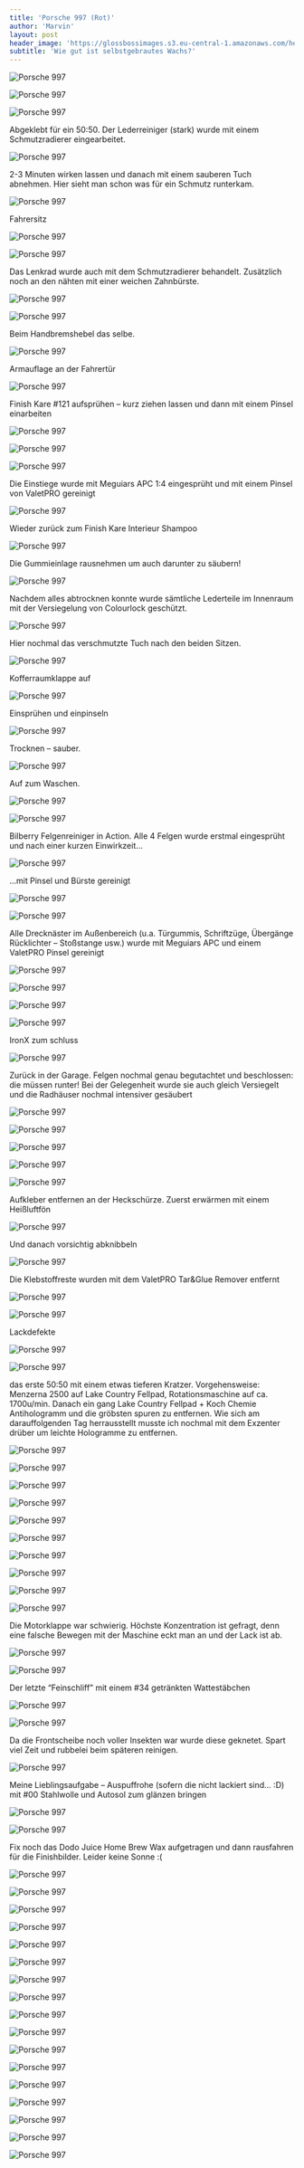 ```yaml
---
title: 'Porsche 997 (Rot)'
author: 'Marvin'
layout: post
header_image: 'https://glossbossimages.s3.eu-central-1.amazonaws.com/headerimg/997rot.jpg'
subtitle: 'Wie gut ist selbstgebrautes Wachs?'
---
```

![Porsche 997](https://glossbossimages.s3.eu-central-1.amazonaws.com/marvin/997rot/IMG_6246.jpg)

![Porsche 997](https://glossbossimages.s3.eu-central-1.amazonaws.com/marvin/997rot/IMG_6247.jpg)

![Porsche 997](https://glossbossimages.s3.eu-central-1.amazonaws.com/marvin/997rot/IMG_6248.jpg)

Abgeklebt für ein 50:50. Der Lederreiniger (stark) wurde mit einem Schmutzradierer eingearbeitet.

![Porsche 997](https://glossbossimages.s3.eu-central-1.amazonaws.com/marvin/997rot/IMG_6249.jpg)

2-3 Minuten wirken lassen und danach mit einem sauberen Tuch abnehmen. Hier sieht man schon was für ein Schmutz runterkam.

![Porsche 997](https://glossbossimages.s3.eu-central-1.amazonaws.com/marvin/997rot/IMG_6250.jpg)

Fahrersitz

![Porsche 997](https://glossbossimages.s3.eu-central-1.amazonaws.com/marvin/997rot/IMG_6253.jpg)

![Porsche 997](https://glossbossimages.s3.eu-central-1.amazonaws.com/marvin/997rot/IMG_6254.jpg)

Das Lenkrad wurde auch mit dem Schmutzradierer behandelt. Zusätzlich noch an den nähten mit einer weichen Zahnbürste.

![Porsche 997](https://glossbossimages.s3.eu-central-1.amazonaws.com/marvin/997rot/IMG_6255.jpg)

![Porsche 997](https://glossbossimages.s3.eu-central-1.amazonaws.com/marvin/997rot/IMG_6257.JPG)

Beim Handbremshebel das selbe.

![Porsche 997](https://glossbossimages.s3.eu-central-1.amazonaws.com/marvin/997rot/IMG_6261.jpg)

Armauflage an der Fahrertür

![Porsche 997](https://glossbossimages.s3.eu-central-1.amazonaws.com/marvin/997rot/IMG_6263.jpg)

Finish Kare #121 aufsprühen &#8211; kurz ziehen lassen und dann mit einem Pinsel einarbeiten

![Porsche 997](https://glossbossimages.s3.eu-central-1.amazonaws.com/marvin/997rot/IMG_6264.jpg)

![Porsche 997](https://glossbossimages.s3.eu-central-1.amazonaws.com/marvin/997rot/IMG_6265.jpg)

![Porsche 997](https://glossbossimages.s3.eu-central-1.amazonaws.com/marvin/997rot/IMG_6266.jpg)

Die Einstiege wurde mit Meguiars APC 1:4 eingesprüht und mit einem Pinsel von ValetPRO gereinigt

![Porsche 997](https://glossbossimages.s3.eu-central-1.amazonaws.com/marvin/997rot/IMG_6269.jpg)

Wieder zurück zum Finish Kare Interieur Shampoo

![Porsche 997](https://glossbossimages.s3.eu-central-1.amazonaws.com/marvin/997rot/IMG_6274.jpg)

Die Gummieinlage rausnehmen um auch darunter zu säubern!

![Porsche 997](https://glossbossimages.s3.eu-central-1.amazonaws.com/marvin/997rot/IMG_6275.jpg)

Nachdem alles abtrocknen konnte wurde sämtliche Lederteile im Innenraum mit der Versiegelung von Colourlock geschützt.

![Porsche 997](https://glossbossimages.s3.eu-central-1.amazonaws.com/marvin/997rot/IMG_6277.jpg)

Hier nochmal das verschmutzte Tuch nach den beiden Sitzen.

![Porsche 997](https://glossbossimages.s3.eu-central-1.amazonaws.com/marvin/997rot/IMG_6279.jpg)

Kofferraumklappe auf

![Porsche 997](https://glossbossimages.s3.eu-central-1.amazonaws.com/marvin/997rot/IMG_6280.jpg)

Einsprühen und einpinseln

![Porsche 997](https://glossbossimages.s3.eu-central-1.amazonaws.com/marvin/997rot/IMG_6281.jpg)

Trocknen &#8211; sauber.

![Porsche 997](https://glossbossimages.s3.eu-central-1.amazonaws.com/marvin/997rot/IMG_6282.jpg)

Auf zum Waschen.

![Porsche 997](https://glossbossimages.s3.eu-central-1.amazonaws.com/marvin/997rot/IMG_6284.jpg)

![Porsche 997](https://glossbossimages.s3.eu-central-1.amazonaws.com/marvin/997rot/IMG_6285.jpg)

Bilberry Felgenreiniger in Action. Alle 4 Felgen wurde erstmal eingesprüht und nach einer kurzen Einwirkzeit&#8230;

![Porsche 997](https://glossbossimages.s3.eu-central-1.amazonaws.com/marvin/997rot/IMG_6292.jpg)

&#8230;mit Pinsel und Bürste gereinigt

![Porsche 997](https://glossbossimages.s3.eu-central-1.amazonaws.com/marvin/997rot/IMG_6293.jpg)

![Porsche 997](https://glossbossimages.s3.eu-central-1.amazonaws.com/marvin/997rot/IMG_6294.jpg)

Alle Drecknäster im Außenbereich (u.a. Türgummis, Schriftzüge, Übergänge Rücklichter &#8211; Stoßstange usw.) wurde mit Meguiars APC und einem ValetPRO Pinsel gereinigt

![Porsche 997](https://glossbossimages.s3.eu-central-1.amazonaws.com/marvin/997rot/IMG_6295.jpg)

![Porsche 997](https://glossbossimages.s3.eu-central-1.amazonaws.com/marvin/997rot/IMG_6298.jpg)

![Porsche 997](https://glossbossimages.s3.eu-central-1.amazonaws.com/marvin/997rot/IMG_6299.jpg)

![Porsche 997](https://glossbossimages.s3.eu-central-1.amazonaws.com/marvin/997rot/IMG_6300.jpg)

IronX zum schluss

![Porsche 997](https://glossbossimages.s3.eu-central-1.amazonaws.com/marvin/997rot/IMG_6301.jpg)

Zurück in der Garage. Felgen nochmal genau begutachtet und beschlossen: die müssen runter! Bei der Gelegenheit wurde sie auch gleich Versiegelt und die Radhäuser nochmal intensiver gesäubert

![Porsche 997](https://glossbossimages.s3.eu-central-1.amazonaws.com/marvin/997rot/IMG_6303.jpg)

![Porsche 997](https://glossbossimages.s3.eu-central-1.amazonaws.com/marvin/997rot/IMG_6304.jpg)

![Porsche 997](https://glossbossimages.s3.eu-central-1.amazonaws.com/marvin/997rot/IMG_6305.jpg)

![Porsche 997](https://glossbossimages.s3.eu-central-1.amazonaws.com/marvin/997rot/IMG_6306.jpg)

![Porsche 997](https://glossbossimages.s3.eu-central-1.amazonaws.com/marvin/997rot/IMG_6307.jpg)

Aufkleber entfernen an der Heckschürze. Zuerst erwärmen mit einem Heißluftfön

![Porsche 997](https://glossbossimages.s3.eu-central-1.amazonaws.com/marvin/997rot/IMG_6310.jpg)

Und danach vorsichtig abknibbeln

![Porsche 997](https://glossbossimages.s3.eu-central-1.amazonaws.com/marvin/997rot/IMG_6313.jpg)

Die Klebstoffreste wurden mit dem ValetPRO Tar&Glue Remover entfernt

![Porsche 997](https://glossbossimages.s3.eu-central-1.amazonaws.com/marvin/997rot/IMG_6315.jpg)

![Porsche 997](https://glossbossimages.s3.eu-central-1.amazonaws.com/marvin/997rot/IMG_6316.jpg)

Lackdefekte

![Porsche 997](https://glossbossimages.s3.eu-central-1.amazonaws.com/marvin/997rot/IMG_6319.jpg)

![Porsche 997](https://glossbossimages.s3.eu-central-1.amazonaws.com/marvin/997rot/IMG_6320.jpg)

das erste 50:50 mit einem etwas tieferen Kratzer. Vorgehensweise: Menzerna 2500 auf Lake Country Fellpad, Rotationsmaschine auf ca. 1700u/min. Danach ein gang Lake Country Fellpad + Koch Chemie Antihologramm und die gröbsten spuren zu entfernen. Wie sich am darauffolgenden Tag herrausstellt musste ich nochmal mit dem Exzenter drüber um leichte Hologramme zu entfernen.

![Porsche 997](https://glossbossimages.s3.eu-central-1.amazonaws.com/marvin/997rot/IMG_6322.jpg)

![Porsche 997](https://glossbossimages.s3.eu-central-1.amazonaws.com/marvin/997rot/IMG_6325.jpg)

![Porsche 997](https://glossbossimages.s3.eu-central-1.amazonaws.com/marvin/997rot/IMG_6334.jpg)

![Porsche 997](https://glossbossimages.s3.eu-central-1.amazonaws.com/marvin/997rot/IMG_6335.jpg)

![Porsche 997](https://glossbossimages.s3.eu-central-1.amazonaws.com/marvin/997rot/IMG_6341.jpg)

![Porsche 997](https://glossbossimages.s3.eu-central-1.amazonaws.com/marvin/997rot/IMG_6342.jpg)

![Porsche 997](https://glossbossimages.s3.eu-central-1.amazonaws.com/marvin/997rot/IMG_6343.jpg)

![Porsche 997](https://glossbossimages.s3.eu-central-1.amazonaws.com/marvin/997rot/IMG_6344.jpg)

![Porsche 997](https://glossbossimages.s3.eu-central-1.amazonaws.com/marvin/997rot/IMG_6347.jpg)

![Porsche 997](https://glossbossimages.s3.eu-central-1.amazonaws.com/marvin/997rot/IMG_6348.jpg)

Die Motorklappe war schwierig. Höchste Konzentration ist gefragt, denn eine falsche Bewegen mit der Maschine eckt man an und der Lack ist ab.

![Porsche 997](https://glossbossimages.s3.eu-central-1.amazonaws.com/marvin/997rot/IMG_6349.jpg)

![Porsche 997](https://glossbossimages.s3.eu-central-1.amazonaws.com/marvin/997rot/2/IMG_6350.jpg)

Der letzte &#8220;Feinschliff&#8221; mit einem #34 getränkten Wattestäbchen

![Porsche 997](https://glossbossimages.s3.eu-central-1.amazonaws.com/marvin/997rot/2/IMG_6351.jpg)

![Porsche 997](https://glossbossimages.s3.eu-central-1.amazonaws.com/marvin/997rot/2/IMG_6353.jpg)

Da die Frontscheibe noch voller Insekten war wurde diese geknetet. Spart viel Zeit und rubbelei beim späteren reinigen.

![Porsche 997](https://glossbossimages.s3.eu-central-1.amazonaws.com/marvin/997rot/2/IMG_6355.jpg)

Meine Lieblingsaufgabe &#8211; Auspuffrohe (sofern die nicht lackiert sind&#8230; :D) mit #00 Stahlwolle und Autosol zum glänzen bringen

![Porsche 997](https://glossbossimages.s3.eu-central-1.amazonaws.com/marvin/997rot/2/IMG_6356.jpg)

![Porsche 997](https://glossbossimages.s3.eu-central-1.amazonaws.com/marvin/997rot/2/IMG_6357.jpg)

Fix noch das Dodo Juice Home Brew Wax aufgetragen und dann rausfahren für die Finishbilder. Leider keine Sonne :(

![Porsche 997](https://glossbossimages.s3.eu-central-1.amazonaws.com/marvin/997rot/2/IMG_6360.jpg)

![Porsche 997](https://glossbossimages.s3.eu-central-1.amazonaws.com/marvin/997rot/2/IMG_6362.jpg)

![Porsche 997](https://glossbossimages.s3.eu-central-1.amazonaws.com/marvin/997rot/2/IMG_6367.jpg)

![Porsche 997](https://glossbossimages.s3.eu-central-1.amazonaws.com/marvin/997rot/2/IMG_6375.jpg)

![Porsche 997](https://glossbossimages.s3.eu-central-1.amazonaws.com/marvin/997rot/2/IMG_6388.jpg)

![Porsche 997](https://glossbossimages.s3.eu-central-1.amazonaws.com/marvin/997rot/2/IMG_6409.jpg)

![Porsche 997](https://glossbossimages.s3.eu-central-1.amazonaws.com/marvin/997rot/2/IMG_6429.jpg)

![Porsche 997](https://glossbossimages.s3.eu-central-1.amazonaws.com/marvin/997rot/2/IMG_6431.jpg)

![Porsche 997](https://glossbossimages.s3.eu-central-1.amazonaws.com/marvin/997rot/2/IMG_6443.jpg)

![Porsche 997](https://glossbossimages.s3.eu-central-1.amazonaws.com/marvin/997rot/2/IMG_6453.jpg)

![Porsche 997](https://glossbossimages.s3.eu-central-1.amazonaws.com/marvin/997rot/2/IMG_6459.jpg)

![Porsche 997](https://glossbossimages.s3.eu-central-1.amazonaws.com/marvin/997rot/2/IMG_6461.jpg)

![Porsche 997](https://glossbossimages.s3.eu-central-1.amazonaws.com/marvin/997rot/2/IMG_6475.jpg)

![Porsche 997](https://glossbossimages.s3.eu-central-1.amazonaws.com/marvin/997rot/2/IMG_6479.jpg)

![Porsche 997](https://glossbossimages.s3.eu-central-1.amazonaws.com/marvin/997rot/2/IMG_6483.jpg)

![Porsche 997](https://glossbossimages.s3.eu-central-1.amazonaws.com/marvin/997rot/2/IMG_6489.jpg)

![Porsche 997](https://glossbossimages.s3.eu-central-1.amazonaws.com/marvin/997rot/2/IMG_6493.jpg)
